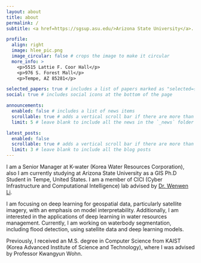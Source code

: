 ```yaml
---
layout: about
title: about
permalink: /
subtitle: <a href=https://sgsup.asu.edu/>Arizona State University</a>. Tempe, AZ, USA

profile:
  align: right
  image: hlee_pic.png
  image_circular: false # crops the image to make it circular
  more_info: >
    <p>5515 Lattie F. Coor Hall</p>
    <p>976 S. Forest Mall</p>
    <p>Tempe, AZ 85281</p>

selected_papers: true # includes a list of papers marked as "selected={true}"
social: true # includes social icons at the bottom of the page

announcements:
  enabled: false # includes a list of news items
  scrollable: true # adds a vertical scroll bar if there are more than 3 news items
  limit: 5 # leave blank to include all the news in the `_news` folder

latest_posts:
  enabled: false
  scrollable: true # adds a vertical scroll bar if there are more than 3 new posts items
  limit: 3 # leave blank to include all the blog posts
---
```


I am a Senior Manager at K-water (Korea Water Resources Corporation), also I am currently studying at Arizona State University as a GIS Ph.D Student in Tempe, United States. I am a member of CICI (Cyber Infrastructure and Computational Intelligence) lab advised by [Dr. Wenwen Li](https://search.asu.edu/profile/1978357). 

I am focusing on deep learning for geospatial data, particularly satellite imagery, with an emphasis on model interpretability. Additionally, I am interested in the applications of deep learning in water resources management. Currently, I am working on waterbody segmentation, including flood detection, using satellite data and deep learning models.

Previously, I received an M.S. degree in Computer Science from KAIST (Korea Advanced Institute of Science and Technology), where I was advised by Professor Kwangyun Wohn.
